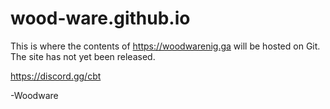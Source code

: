 # wood-ware.github.io
This is where the contents of https://woodwarenig.ga will be hosted on Git.
The site has not yet been released.

https://discord.gg/cbt

-Woodware
